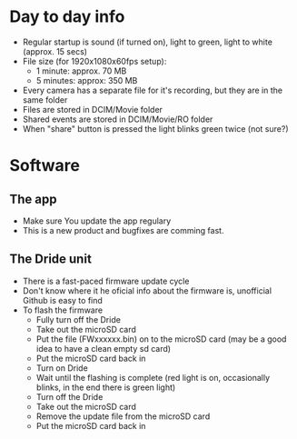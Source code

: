 # Day to day info

- Regular startup is sound (if turned on), light to green, light to white (approx. 15 secs)
- File size (for 1920x1080x60fps setup):
  - 1 minute: approx. 70 MB
  - 5 minutes: approx: 350 MB
- Every camera has a separate file for it's recording, but they are in the same folder
- Files are stored in DCIM/Movie folder
- Shared events are stored in DCIM/Movie/RO folder
- When "share" button is pressed the light blinks green twice (not sure?)

# Software
## The app
- Make sure You update the app regulary
- This is a new product and bugfixes are comming fast.

## The Dride unit
- There is a fast-paced firmware update cycle
- Don't know where it he oficial info about the firmware is, unofficial Github is easy to find
- To flash the firmware
  - Fully turn off the Dride
  - Take out the microSD card
  - Put the file (FWxxxxxx.bin) on to the microSD card (may be a good idea to have a clean empty sd card)
  - Put the microSD card back in
  - Turn on Dride
  - Wait until the flashing is complete (red light is on, occasionally blinks, in the end there is green light)
  - Turn off the Dride
  - Take out the microSD card
  - Remove the update file from the microSD card
  - Put the microSD card back in
